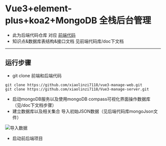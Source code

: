 # Vue3+element-plus+koa2+MongoDB 全栈后台管理

- 此为后端代码仓库 对应 [前端代码](https://github.com/xiaolinzi7118/vue3-manage-web)
- 知识点&数据库表结构&接口文档 见前端代码库/doc下文档

---

## 运行步骤

- git clone 前端和后端代码

```
git clone https://github.com/xiaolinzi7118/vue3-manage-web.git
git clone https://github.com/xiaolinzi7118/Vue3-manage-server.git
```

- 启动mongoDB服务以及使用mongoDB compass可视化界面操作数据库（见/doc下文档步骤）
- 建立数据库以及相关集合 导入初始JSON数据（见后端代码库mongoJson文件）

![导入数据](E:/Projects/1Vue3-managerSysterm/doc/images/1.png)

- 启动前后端项目

